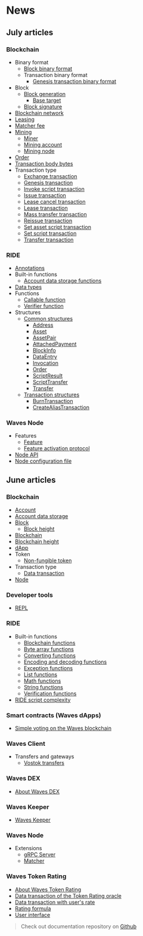 # News

## July articles

### Blockchain

* Binary format
  * [Block binary format](blockchain/binary-format/block-binary-format.md)
  * Transaction binary format
    * [Genesis transaction binary format](blockchain/binary-format/transaction-binary-format/genesis-transaction-binary-format.md)
* Block
  * [Block generation](blockchain/block/block-generation.md)
    * [Base target](blockchain/block/block-generation/base-target.md)
  * [Block signature](blockchain/block/block-signature.md)
* [Blockchain network](blockchain/blockchain-network.md)
* [Leasing](blockchain/leasing.md)
* [Matcher fee](blockchain/matcher-fee.md)
* [Mining](blockchain/mining.md)
  * [Miner](blockchain/mining/miner.md)
  * [Mining account](blockchain/mining/mining-account.md)
  * [Mining node](blockchain/mining/mining-node.md)
* [Order](blockchain/order.md)
* [Transaction body bytes](blockchain/transaction-body-bytes.md)
* Transaction type
  * [Exchange transaction](blockchain/transaction-type/exchange-transaction.md)
  * [Genesis transaction](blockchain/transaction-type/genesis-transaction.md)
  * [Invoke script transaction](blockchain/transaction-type/invoke-script-transaction.md)
  * [Issue transaction](blockchain/transaction-type/issue-transaction.md)
  * [Lease cancel transaction](blockchain/transaction-type/lease-cancel-transaction.md)
  * [Lease transaction](blockchain/transaction-type/lease-transaction.md)
  * [Mass transfer transaction](blockchain/transaction-type/mass-transfer-transaction.md)
  * [Reissue transaction](blockchain/transaction-type/reissue-transaction.md)
  * [Set asset script transaction](blockchain/transaction-type/set-asset-script-transaction.md)
  * [Set script transaction](blockchain/transaction-type/set-script-transaction.md)
  * [Transfer transaction](blockchain/transaction-type/transfer-transaction.md)

### RIDE

* [Annotations](ride/annotations.md)
* Built-in functions
  * [Account data storage functions](ride/built-in-functions/account-data-storage-functions.md)
* [Data types](/ride/data-types.md)
* Functions
  * [Callable function](ride/functions/callable-function.md)
  * [Verifier function](ride/functions/verifier-function.md)
* Structures
  * [Common structures](ride/structures/common-structures.md)
    * [Address](ride/structures/common-structures/address.md)
    * [Asset](ride/structures/common-structures/asset.md)
    * [AssetPair](ride/structures/common-structures/asset-pair.md)
    * [AttachedPayment](ride/structures/common-structures/attached-payment.md)
    * [BlockInfo](ride/structures/common-structures/block-info.md)
    * [DataEntry](ride/structures/common-structures/data-entry.md)
    * [Invocation](ride/structures/common-structures/invocation.md)
    * [Order](ride/structures/common-structures/order.md)
    * [ScriptResult](ride/structures/common-structures/script-result.md)
    * [ScriptTransfer](ride/structures/common-structures/script-transfer.md)
    * [Transfer](ride/structures/common-structures/transfer.md)
  * [Transaction structures](ride/structures/transaction-structures.md)
    * [BurnTransaction](ride/structures/transaction-structures/burn-transaction.md)
    * [CreateAliasTransaction](ride/structures/transaction-structures/create-alias-transaction.md)

### Waves Node

* Features
  * [Feature](waves-node/features/feature.md)
  * [Feature activation protocol](waves-node/features/feature-activation-protocol.md)
* [Node API](waves-node/node-api.md)
* [Node configuration file](waves-node/node-configuration-file.md)

## June articles

### Blockchain

* [Account](blockchain/account.md)
* [Account data storage](blockchain/account-data-storage.md)
* [Block](blockchain/block.md)
  * [Block height](blockchain/block/block-height.md)
* [Blockchain](blockchain/blockchain.md)
* [Blockchain height](blockchain/blockchain-height.md)
* [dApp](blockchain/dapp.md)
* Token
  * [Non-fungible token](blockchain/token/non-fungible-token.md)
* Transaction type
  * [Data transaction](blockchain/transaction-type/data-transaction.md)
* [Node](blockchain/node.md)

### Developer tools

* [REPL](developer-tools/repl.md)

### RIDE

* Built-in functions
  * [Blockchain functions](ride/built-in-functions/blockchain-functions.md)
  * [Byte array functions](ride/built-in-functions/byte-array-functions.md)
  * [Converting functions](ride/built-in-functions/converting-functions.md)
  * [Encoding and decoding functions](ride/built-in-functions/encoding-and-decoding-functions.md)
  * [Exception functions](ride/built-in-functions/exception-functions.md)
  * [List functions](ride/built-in-functions/list-functions.md)
  * [Math functions](ride/built-in-functions/math-functions.md)
  * [String functions](ride/built-in-functions/string-functions.md)
  * [Verification functions](ride/built-in-functions/verification-functions.md)
* [RIDE script complexity](ride/ride-script-complexity.md)

### Smart contracts (Waves dApps)

* [Simple voting on the Waves blockchain](/smart-contracts/simple-voting-on-the-waves-blockchain.md)

### Waves Client

* Transfers and gateways
  * [Vostok transfers](waves-client/transfers-and-gateways/vostok-transfers.md)

### Waves DEX

* [About Waves DEX](waves-dex/about-waves-dex.md)

### Waves Keeper

* [Waves Keeper](waves-keeper/about-waves-keeper.md)

### Waves Node

* Extensions
  * [gRPC Server](waves-node/extensions/grpc-server.md)
  * [Matcher](waves-node/extensions/matcher.md)

### Waves Token Rating

* [About Waves Token Rating](waves-token-rating/about-waves-token-rating.md)
* [Data transaction of the Token Rating oracle](waves-token-rating/data-transaction-of-the-token-rating-oracle.md)
* [Data transaction with user's rate](waves-token-rating/data-transaction-with-user-s-rate.md)
* [Rating formula](waves-token-rating/rating-formula.md)
* [User interface](waves-token-rating/user-interface.md)

> Check out documentation repository on [Github](https://github.com/wavesplatform/waves-documentation)
